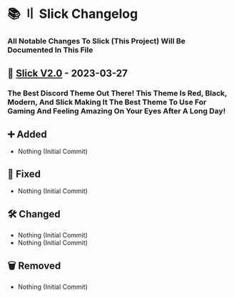 # 📚 〢 Slick Changelog

### All Notable Changes To Slick (This Project) Will Be Documented In This File

## 🚀 [Slick V2.0](https://github.com/DevBubba/Rocket-Cleaner/releases/tag/2.0) - 2023-03-27

### The Best Discord Theme Out There! This Theme Is Red, Black, Modern, And Slick Making It The Best Theme To Use For Gaming And Feeling Amazing On Your Eyes After A Long Day!

## ➕ Added

- Nothing (Initial Commit)


## 🔨 Fixed

- Nothing (Initial Commit)


## 🛠️ Changed

- Nothing (Initial Commit)
- Nothing (Initial Commit)


## 🗑️ Removed

- Nothing (Initial Commit)


## ✍️ To Do

- Add Even More Fonts
- Make A Light Mode Option
- Allow Multiple Color Themes With Backgrounds
- Multi Background Choices
- Fix Watch Stream Button


## 🚫 Not Working

- Nothing (Initial Commit)
